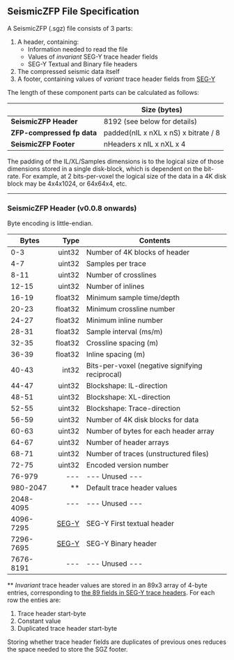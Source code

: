 ## SeismicZFP File Specification

A SeismicZFP (.sgz) file consists of 3 parts:
1. A header, containing:
   * Information needed to read the file
   * Values of _invariant_ SEG-Y trace header fields
   * SEG-Y Textual and Binary file headers
2. The compressed seismic data itself
3. A footer, containing values of _variant_ trace header fields from [SEG-Y](https://seg.org/Portals/0/SEG/News%20and%20Resources/Technical%20Standards/seg_y_rev2_0-mar2017.pdf)

The length of these component parts can be calculated as follows:


| | Size (bytes) | 
|-|-|
|**SeismicZFP Header** | 8192 (see below for details)
|**ZFP-compressed fp data** | padded(nIL x nXL x nS) x bitrate / 8
|**SeismicZFP Footer** | nHeaders x nIL x nXL x 4

The padding of the IL/XL/Samples dimensions is to the logical size of those dimensions stored in a single disk-block, which is dependent on the bit-rate. For example, at 2 bits-per-voxel the logical size of the data in a 4K disk block may be 4x4x1024, or 64x64x4, etc.

---

### SeismicZFP Header (v0.0.8 onwards)

Byte encoding is little-endian.

| Bytes  | Type | Contents |
|---|---:|---|
|0-3   |uint32 |Number of 4K blocks of header
|4-7   |uint32 |Samples per trace
|8-11  |uint32 |Number of crosslines
|12-15 |uint32 |Number of inlines
|16-19 |float32 |Minimum sample time/depth
|20-23 |float32 |Minimum crossline number
|24-27 |float32 |Minimum inline number
|28-31 |float32 |Sample interval (ms/m)
|32-35 |float32 |Crossline spacing (m)
|36-39 |float32 |Inline spacing (m)
|40-43 |int32 |Bits-per-voxel (negative signifying reciprocal)
|44-47 |uint32 |Blockshape: IL-direction
|48-51 |uint32 |Blockshape: XL-direction
|52-55 |uint32 |Blockshape: Trace-direction
|56-59 |uint32 |Number of 4K disk blocks for data
|60-63 |uint32 |Number of bytes for each header array
|64-67 |uint32 |Number of header arrays
|68-71 |uint32 |Number of traces (unstructured files)
|72-75 |uint32 |Encoded version number
|76-979 |---  | --- Unused ---
|980-2047 |** |Default trace header values
|2048-4095 |---  | --- Unused ---
|4096-7295 |[SEG-Y](https://seg.org/Portals/0/SEG/News%20and%20Resources/Technical%20Standards/seg_y_rev2_0-mar2017.pdf)  | SEG-Y First textual header
|7296-7695 |[SEG-Y](https://seg.org/Portals/0/SEG/News%20and%20Resources/Technical%20Standards/seg_y_rev2_0-mar2017.pdf)  | SEG-Y Binary header
|7676-8191 |---  | --- Unused ---

** *Invariant* trace header values are stored in an 89x3 array of 4-byte entries, corresponding to [the 89 fields in SEG-Y trace headers](https://github.com/equinor/segyio/blob/master/python/segyio/tracefield.py). For each row the enties are:
1. Trace header start-byte
2. Constant value
3. Duplicated trace header start-byte

Storing whether trace header fields are duplicates of previous ones reduces the space needed to store the SGZ footer.
